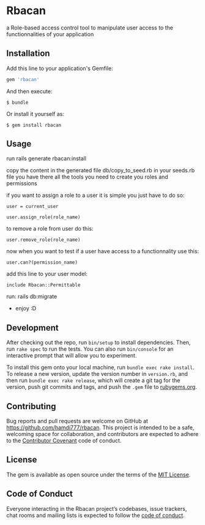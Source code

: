 # Rbacan

a Role-based access control tool to manipulate user access to the functionnalities of your application

## Installation

Add this line to your application's Gemfile:

```ruby
gem 'rbacan'
```

And then execute:

    $ bundle

Or install it yourself as:

    $ gem install rbacan

## Usage

run rails generate rbacan:install

copy the content in the generated file db/copy_to_seed.rb in your seeds.rb file
you have there all the tools you need to create you roles and permissions

if you want to assign a role to a user it is simple you just have to do so:

    user = current_user

    user.assign_role(role_name)

to remove a role from user do this:

    user.remove_role(role_name)

now when you want to test if a user have access to a functionnality use this:

    user.can?(permission_name)

add this line to your user model:

    include Rbacan::Permittable

run:
    rails db:migrate

- enjoy :D
## Development

After checking out the repo, run `bin/setup` to install dependencies. Then, run `rake spec` to run the tests. You can also run `bin/console` for an interactive prompt that will allow you to experiment.

To install this gem onto your local machine, run `bundle exec rake install`. To release a new version, update the version number in `version.rb`, and then run `bundle exec rake release`, which will create a git tag for the version, push git commits and tags, and push the `.gem` file to [rubygems.org](https://rubygems.org).

## Contributing

Bug reports and pull requests are welcome on GitHub at https://github.com/hamdi777/rbacan. This project is intended to be a safe, welcoming space for collaboration, and contributors are expected to adhere to the [Contributor Covenant](http://contributor-covenant.org) code of conduct.

## License

The gem is available as open source under the terms of the [MIT License](https://opensource.org/licenses/MIT).

## Code of Conduct

Everyone interacting in the Rbacan project’s codebases, issue trackers, chat rooms and mailing lists is expected to follow the [code of conduct](https://github.com/[USERNAME]/rbacan/blob/master/CODE_OF_CONDUCT.md).
